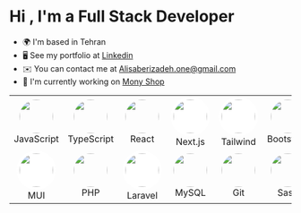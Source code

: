 Hi , I'm a Full Stack Developer
===========================

* 🌍  I'm based in Tehran
* 🖥️  See my portfolio at [Linkedin](http://www.linkedin.com/in/ali-saberizadeh-667899223/)
* ✉️  You can contact me at [Alisaberizadeh.one@gmail.com](mailto:Alisaberizadeh.one@gmail.com)
* 🚀  I'm currently working on [Mony Shop](http://https://github.com/alisaberizadeh/monyshop)
<p align="center">
  <table align="center" width="90%">
    <tr>
      <td align="center">
        <img src="https://cdn.jsdelivr.net/gh/devicons/devicon/icons/javascript/javascript-original.svg" width="60" style="border-radius: 50%; transition: transform 0.3s;" onmouseover="this.style.transform='scale(1.2)'" onmouseout="this.style.transform='scale(1)'"/><br>JavaScript
      </td>
      <td align="center">
        <img src="https://cdn.jsdelivr.net/gh/devicons/devicon/icons/typescript/typescript-original.svg" width="60" style="border-radius: 50%; transition: transform 0.3s;" onmouseover="this.style.transform='scale(1.2)'" onmouseout="this.style.transform='scale(1)'"/><br>TypeScript
      </td>
      <td align="center">
        <img src="https://cdn.jsdelivr.net/gh/devicons/devicon/icons/react/react-original.svg" width="60" style="border-radius: 50%; transition: transform 0.3s;" onmouseover="this.style.transform='scale(1.2)'" onmouseout="this.style.transform='scale(1)'"/><br>React
      </td>
      <td align="center">
        <img src="https://cdn.jsdelivr.net/gh/devicons/devicon/icons/nextjs/nextjs-original.svg" width="60" style="border-radius: 50%; background: white; padding: 5px; transition: transform 0.3s;" onmouseover="this.style.transform='scale(1.2)'" onmouseout="this.style.transform='scale(1)'"/><br>Next.js
      </td>
      <td align="center">
        <img src="https://www.vectorlogo.zone/logos/tailwindcss/tailwindcss-icon.svg" width="60" style="border-radius: 50%; background: white; padding: 5px; transition: transform 0.3s;" onmouseover="this.style.transform='scale(1.2)'" onmouseout="this.style.transform='scale(1)'"/><br>Tailwind
      </td>
      <td align="center">
        <img src="https://cdn.jsdelivr.net/gh/devicons/devicon/icons/bootstrap/bootstrap-plain.svg" width="60" style="border-radius: 50%; transition: transform 0.3s;" onmouseover="this.style.transform='scale(1.2)'" onmouseout="this.style.transform='scale(1)'"/><br>Bootstrap
      </td>
    </tr>
    <tr>
      <td align="center">
        <img src="https://cdn.jsdelivr.net/gh/devicons/devicon/icons/materialui/materialui-original.svg" width="60" style="border-radius: 50%; background: white; padding: 5px; transition: transform 0.3s;" onmouseover="this.style.transform='scale(1.2)'" onmouseout="this.style.transform='scale(1)'"/><br>MUI
      </td>
      <td align="center">
        <img src="https://cdn.jsdelivr.net/gh/devicons/devicon/icons/php/php-original.svg" width="60" style="border-radius: 50%; transition: transform 0.3s;" onmouseover="this.style.transform='scale(1.2)'" onmouseout="this.style.transform='scale(1)'"/><br>PHP
      </td>
      <td align="center">
        <img src="https://cdn.jsdelivr.net/gh/devicons/devicon/icons/laravel/laravel-plain.svg" width="60" style="border-radius: 50%; background: white; padding: 5px; transition: transform 0.3s;" onmouseover="this.style.transform='scale(1.2)'" onmouseout="this.style.transform='scale(1)'"/><br>Laravel
      </td>
      <td align="center">
        <img src="https://cdn.jsdelivr.net/gh/devicons/devicon/icons/mysql/mysql-original.svg" width="60" style="border-radius: 50%; transition: transform 0.3s;" onmouseover="this.style.transform='scale(1.2)'" onmouseout="this.style.transform='scale(1)'"/><br>MySQL
      </td>
      <td align="center">
        <img src="https://cdn.jsdelivr.net/gh/devicons/devicon/icons/git/git-original.svg" width="60" style="border-radius: 50%; transition: transform 0.3s;" onmouseover="this.style.transform='scale(1.2)'" onmouseout="this.style.transform='scale(1)'"/><br>Git
      </td>
      <td align="center">
        <img src="https://cdn.jsdelivr.net/gh/devicons/devicon/icons/sass/sass-original.svg" width="60" style="border-radius: 50%; transition: transform 0.3s;" onmouseover="this.style.transform='scale(1.2)'" onmouseout="this.style.transform='scale(1)'"/><br>Sass
      </td>
    </tr>
  </table>
</p>

